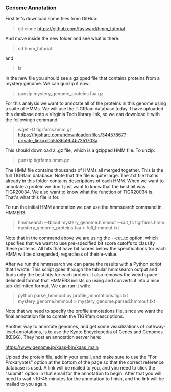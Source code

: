 ### Genome Annotation #####

First let's download some files from GitHub:

>git clone https://github.com/faylward/hmm_tutorial

And move inside the new folder and see what is there:

>cd hmm_tutorial

and 

>ls

In the new file you should see a gzipped file that contains proteins from a mystery genome. We can gunzip it now:

>gunzip mystery_genome_proteins.faa.gz

For this analysis we want to annotate all of the proteins in this genome using a suite of HMMs. We will use the TIGRfam database today. I have uploaded this database onto a Virginia Tech library link, so we can download it with the followingn command. 

>wget -O tigrfams.hmm.gz https://figshare.com/ndownloader/files/34457867?private_link=c0a5586a9b4b7351703a

This should download a .gz file, which is a gzipped HMM file. To unzip:

>gunzip tigrfams.hmm.gz

The HMM file contains thousands of HMMs all merged together. This is the full TIGRfam database. Note that the file is quite large. 
The .txt file that is already in this folder contains descriptions of each HMM. When we want to annotate a protein we don't just want to know that the best hit was TIGR20034. We also want to know what the function of TIGR20034 is. That's what this file is for.  

To run the initial HMM annotation we can use the hmmsearch command in HMMER3:
 
>hmmsearch --tblout mystery_genome.hmmout --cut_tc tigrfams.hmm mystery_genome_proteins.faa > full_hmmout.txt
 
Note that in the command above we are using the --cut_tc option, which specifies that we want to use pre-specified bit score cutoffs to classify these proteins. All hits that have bit scores below the specifications for each HMM will be disregarded, regardless of their e-value. 

After we run the hmmsearch we can parse the results with a Python script that I wrote. 
This script goes through the tabular hmmsearch output and finds only the best hits for each protein. It also removes the weird space-delimited format that HMMER3 insists on using and converts it into a nice tab-delimited format. 
We can run it with:
 
>python parse_hmmout.py profile_annotations.tigr.txt mystery_genome.hmmout > mystery_genome.parsed.hmmout.txt
 
Note that we need to specify the profile annotations file, since we want the final annotation file to contain the TIGRfam descriptions. 

Another way to annotate genomes, and get some visualizations of pathway-level annotations, is to use the Kyoto Encyclopedia of Genes and Genomes (KEGG). They host an annotation server here:

https://www.genome.jp/kaas-bin/kaas_main

Upload the protein file, add in your email, and make sure to use the "For Prokaryotes" option at the bottom of the page so that the correct reference database is used.  A link will be mailed to you, and you need to click the "submit" option in that email for the annotation to begin. After that you will need to wait ~10-45 minutes for the annotation to finish, and the link will be mailed to you again. 

